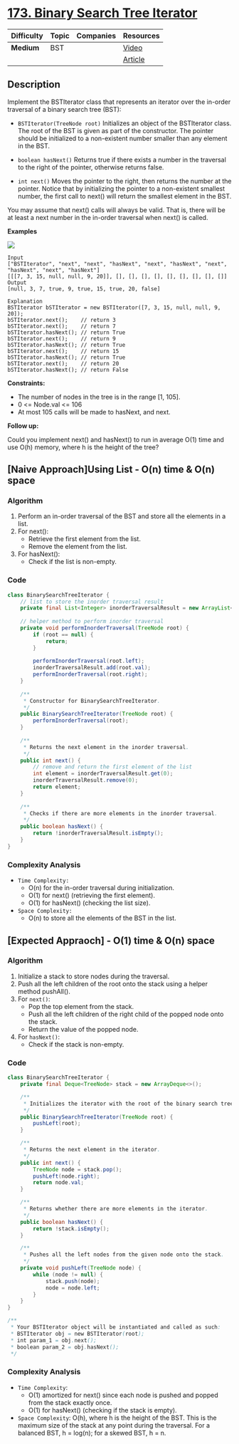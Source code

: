 # [173. Binary Search Tree Iterator](https://leetcode.com/problems/binary-search-tree-iterator/description/)

| Difficulty | Topic | Companies | Resources   |
| ---------- | ----- | --------- | ----------- |
| **Medium** | BST   |           | [Video](https://youtu.be/D2jMcmxU4bs)   |
|            |       |           | [Article](https://www.geeksforgeeks.org/implement-binary-search-treebst-iterator/) |

## Description

Implement the BSTIterator class that represents an iterator over the in-order traversal of a binary search tree (BST):

* `BSTIterator(TreeNode root)` Initializes an object of the BSTIterator class. The root of the BST is given as part of the constructor. The pointer should be initialized to a non-existent number smaller than any element in the BST.

* `boolean hasNext()` Returns true if there exists a number in the traversal to the right of the pointer, otherwise returns false.

* `int next()` Moves the pointer to the right, then returns the number at the pointer.
Notice that by initializing the pointer to a non-existent smallest number, the first call to next() will return the smallest element in the BST.

You may assume that next() calls will always be valid. That is, there will be at least a next number in the in-order traversal when next() is called.

**Examples**

![](https://assets.leetcode.com/uploads/2018/12/25/bst-tree.png)

```
Input
["BSTIterator", "next", "next", "hasNext", "next", "hasNext", "next", "hasNext", "next", "hasNext"]
[[[7, 3, 15, null, null, 9, 20]], [], [], [], [], [], [], [], [], []]
Output
[null, 3, 7, true, 9, true, 15, true, 20, false]

Explanation
BSTIterator bSTIterator = new BSTIterator([7, 3, 15, null, null, 9, 20]);
bSTIterator.next();    // return 3
bSTIterator.next();    // return 7
bSTIterator.hasNext(); // return True
bSTIterator.next();    // return 9
bSTIterator.hasNext(); // return True
bSTIterator.next();    // return 15
bSTIterator.hasNext(); // return True
bSTIterator.next();    // return 20
bSTIterator.hasNext(); // return False
```

**Constraints:**
- The number of nodes in the tree is in the range [1, 105].
- 0 <= Node.val <= 106
- At most 105 calls will be made to hasNext, and next.
 
**Follow up:**

Could you implement next() and hasNext() to run in average O(1) time and use O(h) memory, where h is the height of the tree?


## [Naive Approach]Using List - O(n) time & O(n) space

### Algorithm
1. Perform an in-order traversal of the BST and store all the elements in a list.
2. For next():
    * Retrieve the first element from the list.
    * Remove the element from the list.
3. For hasNext():
    * Check if the list is non-empty.
  
### Code
```java
class BinarySearchTreeIterator {
    // list to store the inorder traversal result
    private final List<Integer> inorderTraversalResult = new ArrayList<>();
    
    // helper method to perform inorder traversal
    private void performInorderTraversal(TreeNode root) {
        if (root == null) {
            return;
        }
        
        performInorderTraversal(root.left);
        inorderTraversalResult.add(root.val);
        performInorderTraversal(root.right);
    }
    
    /**
     * Constructor for BinarySearchTreeIterator.
     */
    public BinarySearchTreeIterator(TreeNode root) {
        performInorderTraversal(root);
    }
    
    /**
     * Returns the next element in the inorder traversal.
     */
    public int next() {
        // remove and return the first element of the list
        int element = inorderTraversalResult.get(0);
        inorderTraversalResult.remove(0);
        return element;
    }
    
    /**
     * Checks if there are more elements in the inorder traversal.
     */
    public boolean hasNext() {
        return !inorderTraversalResult.isEmpty();
    }
}
```

### Complexity Analysis

- `Time Complexity:`
    - O(n) for the in-order traversal during initialization.
    - O(1) for next() (retrieving the first element).
    - O(1) for hasNext() (checking the list size).
- `Space Complexity:`
    -  O(n) to store all the elements of the BST in the list.



## [Expected Appraoch] - O(1) time & O(n) space

### Algorithm

1. Initialize a stack to store nodes during the traversal.
2. Push all the left children of the root onto the stack using a helper method pushAll().
3. For `next()`:
    * Pop the top element from the stack.
    * Push all the left children of the right child of the popped node onto the stack.
    * Return the value of the popped node.
4. For `hasNext()`:
   * Check if the stack is non-empty.

### Code
```java
class BinarySearchTreeIterator {
    private final Deque<TreeNode> stack = new ArrayDeque<>();

    /**
     * Initializes the iterator with the root of the binary search tree.
     */
    public BinarySearchTreeIterator(TreeNode root) {
        pushLeft(root);
    }

    /**
     * Returns the next element in the iterator.
     */
    public int next() {
        TreeNode node = stack.pop();
        pushLeft(node.right);
        return node.val;
    }

    /**
     * Returns whether there are more elements in the iterator.
     */
    public boolean hasNext() {
        return !stack.isEmpty();
    }

    /**
     * Pushes all the left nodes from the given node onto the stack.
     */
    private void pushLeft(TreeNode node) {
        while (node != null) {
            stack.push(node);
            node = node.left;
        }
    }
}

/**
 * Your BSTIterator object will be instantiated and called as such:
 * BSTIterator obj = new BSTIterator(root);
 * int param_1 = obj.next();
 * boolean param_2 = obj.hasNext();
 */
```

### Complexity Analysis

* `Time Complexity`:
    * O(1) amortized for next() since each node is pushed and popped from the stack exactly once.
    * O(1) for hasNext() (checking if the stack is empty).
* `Space Complexity`: O(h), where h is the height of the BST. This is the maximum size of the stack at any point during the traversal. For a balanced BST, h = log(n); for a skewed BST, h = n.
